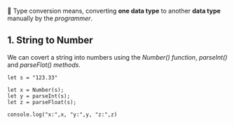 📌 Type conversion means, converting **one data type** to another **data type** manually by the *programmer*.

## 1. String to Number

We can covert a string into numbers using the *Number() function*, *parseInt()* and *parseFlot() methods.*

```run-js
let s = "123.33"

let x = Number(s);
let y = parseInt(s);
let z = parseFloat(s);

console.log("x:",x, "y:",y, "z:",z)
```
